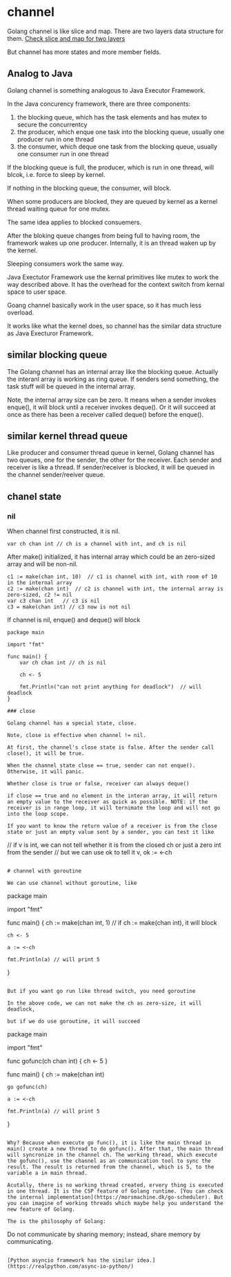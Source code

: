 # channel

Golang channel is like slice and map. There are two layers data structure for them. [Check slice and map for two layers](nil.md) 

But channel has more states and more member fields.

## Analog to Java

Golang channel is something analogous to Java Executor Framework. 

In the Java concurency framework, there are three components:

1. the blocking queue, which has the task elements and has mutex to secure the concurrentcy
2. the producer, which enque one task into the blocking queue, usually one producer run in one thread
3. the consumer, which deque one task from the blocking queue, usually one consumer run in one thread

If the blocking queue is full, the producer, which is run in one thread, will blcok, i.e. force to sleep by kernel. 

If nothing in the blocking queue, the consumer, will block.

When some producers are blocked, they are queued by kernel as a kernel thread waiting queue for one mutex.

The same idea applies to blocked consuemers.

After the bloking queue changes from being full to having room, the framework wakes up one producer. Internally, it is an thread waken up by the kernel.

Sleeping consumers work the same way.

Java Exectutor Framework use the kernal primitives like mutex to work the way described above. It has the overhead for the context switch from kernal space to user space.

Goang channel basically work in the user space, so it has much less overload. 

It works like what the kernel does, so channel has the similar data structure as Java Execturor Framework.

## similar blocking queue

The Golang channel has an internal array like the blocking queue. Actually the interanl array is working as ring queue. If senders send something, the task stuff will be queued in the internal array.

Note, the internal array size can be zero. It means when a sender invokes enque(), it will block until a receiver invokes deque(). Or it will succeed at once as there has been a receiver called deque() before the enque(). 

## similar kernel thread queue

Like producer and consumer thread queue in kernel, Golang channel has two queues, one for the sender, the other for the receiver. Each sender and receiver is like a thread. If sender/receiver is blocked, it will be queued in the channel sender/reeiver queue.

## chanel state

### nil

When channel first constructed, it is nil. 

```
var ch chan int // ch is a channel with int, and ch is nil
```

After make() initialized, it has internal array which could be an zero-sized array and will be non-nil.

```
c1 := make(chan int, 10)  // c1 is channel with int, with room of 10 in the internal array
c2 := make(chan int)  // c2 is channel with int, the internal array is zero-sized, c2 != nil
var c3 chan int   // c3 is nil
c3 = make(chan int) // c3 now is not nil
```

If channel is nil, enque() and deque() will block

```
package main

import "fmt"

func main() {
	var ch chan int // ch is nil

	ch <- 5

	fmt.Println("can not print anything for deadlock")	// will deadlock
}

### close

Golang channel has a special state, close. 

Note, close is effective when channel != nil.

At first, the channel's close state is false. After the sender call close(), it will be true.

When the channel state close == true, sender can not enque(). Otherwise, it will panic.

Whether close is true or false, receiver can always deque()

if close == true and no element in the interan array, it will return an empty value to the receiver as quick as possible. NOTE: if the receiver is in range loop, it will ternimate the loop and will not go into the loop scope.

If you want to know the return value of a receiver is from the close state or just an empty value sent by a sender, you can test it like
```
// if v is int, we can not tell whether it is from the closed ch or just a zero int from the sender
// but we can use ok to tell it
v, ok := <-ch  
```

# channel with goroutine

We can use channel without goroutine, like 
```
package main

import "fmt"

func main() {
	ch := make(chan int, 1) // if ch := make(chan int), it will block

	ch <- 5

	a := <-ch

	fmt.Println(a) // will print 5
}
```

But if you want go run like thread switch, you need goroutine

In the above code, we can not make the ch as zero-size, it will deadlock,

but if we do use goroutine, it will succeed
```
package main

import "fmt"

func gofunc(ch chan int) {
	ch <- 5
}

func main() {
	ch := make(chan int)

	go gofunc(ch)

	a := <-ch

	fmt.Println(a) // will print 5
}
```

Why? Because when execute go func(), it is like the main thread in main() create a new thread to do gofunc(). After that, the main thread will syncronize in the channel ch. The working thread, which execute the gofunc(), use the channel as an communication tool to sync the result. The result is returned from the channel, which is 5, to the variable a in main thread. 

Acutally, there is no working thread created, ervery thing is executed in one thread. It is the CSP feature of Golang runtime. [You can check the internal implementation](https://morsmachine.dk/go-scheduler). But you can imagine of working threads which maybe help you understand the new feature of Golang.

The is the philosophy of Golang:
```
Do not communicate by sharing memory; instead, share memory by communicating.
```

[Python asyncio framework has the similar idea.](https://realpython.com/async-io-python/)